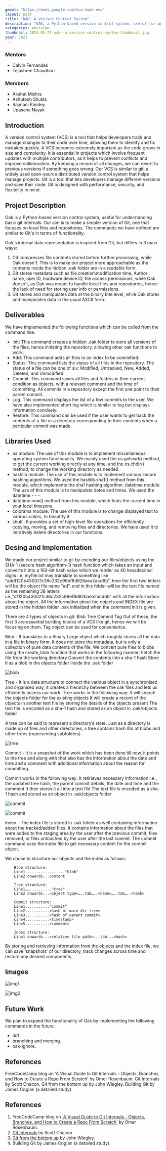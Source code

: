 ```yaml
---
gmeet: "https://meet.google.com/ecw-hook-evv"
layout: post
title: "OAK: A Verison Control System"
description: "OAK, a Python-based version control system, useful for understanding basic git internals. Our aim is to make a simpler version of Git, one that focuses on local files and repositories."
categories: envision
thumbnail: 2023-05-27-oak--a-verison-control-system-thumbnail.jpg
year: 2023
---
```


### Mentors

- Calvin Fernandes
- Tejashree Chaudhari


### Members

- Akshat Mishra
- Ashutosh Shukla
- Rajmani Pandey
- Upasana Nayak


## Introduction

A version control system (VCS) is a tool that helps developers track and manage changes to their code over time, allowing them to identify and fix mistakes quickly. A VCS becomes extremely important as the code grows in size and complexity. It is essential in projects which involve frequent updates with multiple contributors, as it helps to prevent conflicts and improve collaboration. By keeping a record of all changes, we can revert to previous versions if something goes wrong.
Our VCS is similar to git, a widely used open-source distributed version control system that helps manage projects. Git is a tool that lets developers manage different versions and save their code. Git is designed with performance, security, and flexibility in mind. 

## Project Description

Oak is a Python-based version control system, useful for understanding basic git internals. Our aim is to make a simpler version of Git, one that focuses on local files and repositories. The commands we have defined are similar to Git's in terms of functionality.

Oak's internal data representation is inspired from Git, but differs in 3 main ways:
1. Git compresses file contents stored before further processing, while Oak doesn't. This is to make our project more approachable as the contents inside the hidden .oak folder are in a readable form.
2. Git stores metadata such as file creation\modification time, Author name, user ID, hardware device ID, file access permissions, while Oak doesn't, as Oak was meant to handle local files and repositories, hence the lack of need for storing user info or permissions.
3. Git stores and manipulates data at the binary bite level, while Oak stores and manipulates data in the usual ASCII form.

## Deliverables

We have implemented the following functions which can be called from the command line:

- Init: This command creates a hidden .oak folder to store all versions of the files, hence initiating the repository, allowing other oak functions to work.
- Add: This command adds all files to an index to be committed.
- Status: This command lists the status of all files in the repository. The status of a file can be one of six: Modified, Untracked, New, Added, Deleted, and Unmodified
- Commit: This command saves all files and folders in their current condition as objects, with a relevant comment and the time of committing. All commits in a repository except the first one point to their parent commit.
- Log: This command displays the list of a few commits to the user. We have also implemented short log which is similar to log but displays information concisely.
- Restore: This command can be used if the user wants to get back the contents of a file or a directory corresponding to their contents when a particular commit was made.


## Libraries Used

- os module: The use of this module is to implement miscellaneous operating system functionality. We mainly used the os.getcwd() method, to get the current working directly at any time, and the os.chdir() method, to change the working directory as needed.
- hashlib module: The use of this module is to implement various secure hashing algorithms. We used the hashlib.sha1() method from this module, which implements the sha1 hashing algorithm.
datetime module: The use of this module is to manipulate dates and times. We used the datetime.- - -
- datetime.now() method from this module, which finds the current time in your local timezone.
- colorama module: The use of this module is to change displayed text to various colors, to  beautify it.
- shutil: It provides a set of high-level file operations for efficiently copying, moving, and removing files and directories. We have used it to iteratively delete directories in our functions.



## Desing and Implementation

We made our project similar to git by encoding our files/objects using the SHA-1 (secure hash algorithm-1) hash function which takes an input and converts it into a 160-bit hash value which we render as 40 hexadecimal digits i.e, myfile.txt may translate to something like “addf120b430021c36c232c99ef8d926aea2acd6b”, here the first two letters will be the object file name “ad”, and in this folder will be the text file named as the remaining 38 letters i.e.,”df120b430021c36c232c99ef8d926aea2acd6b” with all the information about the object. All the information about the objects and INDEX file are stored in the hidden folder .oak initialized when the command init is given. 

There are 4 types of objects in git: 
Blob
Tree
Commit
Tag
Out of these, the first 3 are essential building blocks of a VCS like git, hence we will be focusing on them. Tag object can be used for convenience.

Blob - It translates to a Binary Large object which roughly stores all the data in a file in binary form. It does not store the metadata, but is only a collection of pure data contents of the file. We convert pure files to blobs using the create_blob function that works in the following manner:
Fetch the file from the working directory
Convert the contents into a sha-1 hash 
Store it as a blob in the objects folder inside the .oak folder

![blob](/virtual-expo/assets/img/envision/compsoc/oak--a-verison-control-system/blob.png)

Tree - It is a data structure to connect the various object in a synchronised and organised way, it creates a hierarchy between the oak files and lets us efficiently access our work. Tree works in the following way:
It will search the objects folder for the existing objects 
It will create a record of the objects in another text file by storing the details of the objects present
The text file is encoded as a sha-1 hash and stored as an object in .oak/objects folder

A tree can be said to represent a directory’s state. Just as a directory is made up of files and other directories, a tree contains hash IDs of blobs and other trees (repersenting subfolders).

![tree](/virtual-expo/assets/img/envision/compsoc/oak--a-verison-control-system/tree.png)

Commit - It is a snapshot of the work which has been done till now, it points to the tree and along with that also has the information about the date and time and a comment with additional information about the reason for committing.

Commit works in the following way:
It retirieves necessary information i.e., the updated tree hash, the parent commit details, the date and time and the comment
It then stores it all into a text file
The text file is encoded as a sha-1 hash and stored as an object in .oak/objects folder

![commit](/virtual-expo/assets/img/envision/compsoc/oak--a-verison-control-system/commit.png)

![commit](/virtual-expo/assets/img/envision/compsoc/oak--a-verison-control-system/structure.png)

Index - The index file is stored in .oak folder as well containing information about the tracked/added files. It contains information about the files that were added to the staging area by the user after the previous commit, files removed, or files untouched by the user after the last commit. The commit command uses the index file to get necessary content for the commit object.

We chose to structure our objects and the index as follows:
```
    Blob structure:
    Line1.................."blob"
    Line2 onwards...content

    Tree structure:
    Line1…….........."tree"
    Line2 onwards...<object type>…..tab…..<name>…..tab…..<hash>

    Commit structure:
    Line1...........”commit”
    Line2...........<hash of main dir tree>
    Line3...........<hash of parent commit>
    Line4...........<timestamp>
    Line5...........<comment>

    Index structure:
    Line1 onwards...<relative file path>...tab...<hash>
```
By storing and retrieving information from the objects and the index file, we can save ‘snapshots’ of our directory, track changes across time and restore any desired components.

## Images

![img1](/virtual-expo/assets/img/envision/compsoc/oak--a-verison-control-system/img1.png)

![img2](/virtual-expo/assets/img/envision/compsoc/oak--a-verison-control-system/img2.png)

## Future Work

We plan to expand the functionality of Oak by implementing the following commands in the future:
- diff.
- branching and merging.
- oak-ignore.

## References

FreeCodeCamp blog on 'A Visual Guide to Git Internals - Objects, Branches, and How to Create a Repo From Scratch' by Omer Rosenbaum.
Git Internals by Scott Chacon.
Git from the bottom up by John Wiegley.
Building Git by James Coglan (a detailed study).



## References

1. FreeCodeCamp blog on ['A Visual Guide to Git Internals - Objects, Branches, and How to Create a Repo From Scratch'](https://www.freecodecamp.org/news/git-internals-objects-branches-create-repo/#:~:text=In%20git%20%2C%20the%20contents%20of,creation%20time%20remains%20the%20same) by Omer Rosenbaum.
2. [Git Internals](https://github.com/pluralsight/git-internals-pdf) by Scott Chacon.
3. [Git from the bottom up](https://jwiegley.github.io/git-from-the-bottom-up/) by John Wiegley.
4. Building Git by James Coglan (a detailed study).

